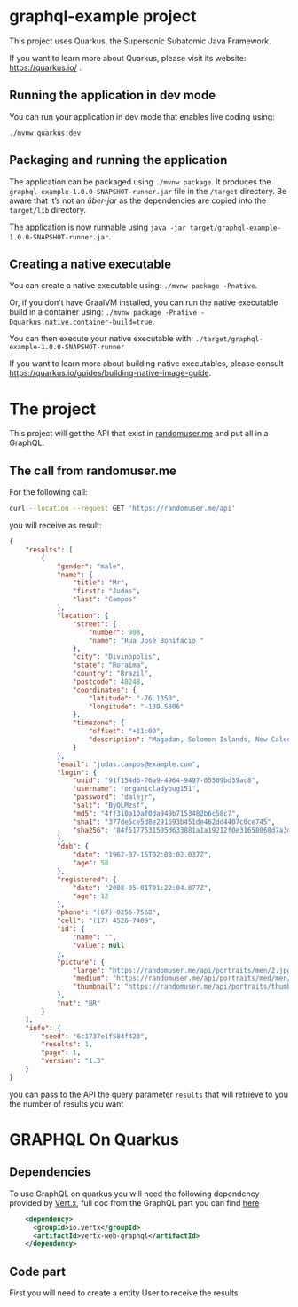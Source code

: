 # graphql-example project

This project uses Quarkus, the Supersonic Subatomic Java Framework.

If you want to learn more about Quarkus, please visit its website: https://quarkus.io/ .

## Running the application in dev mode

You can run your application in dev mode that enables live coding using:
```
./mvnw quarkus:dev
```

## Packaging and running the application

The application can be packaged using `./mvnw package`.
It produces the `graphql-example-1.0.0-SNAPSHOT-runner.jar` file in the `/target` directory.
Be aware that it’s not an _über-jar_ as the dependencies are copied into the `target/lib` directory.

The application is now runnable using `java -jar target/graphql-example-1.0.0-SNAPSHOT-runner.jar`.

## Creating a native executable

You can create a native executable using: `./mvnw package -Pnative`.

Or, if you don't have GraalVM installed, you can run the native executable build in a container using: `./mvnw package -Pnative -Dquarkus.native.container-build=true`.

You can then execute your native executable with: `./target/graphql-example-1.0.0-SNAPSHOT-runner`

If you want to learn more about building native executables, please consult https://quarkus.io/guides/building-native-image-guide.

# The project 

This project will get the API that exist in  [randomuser.me](https://randomuser.me) and put all in a GraphQL.

## The call from randomuser.me

For the following call:

```bash
curl --location --request GET 'https://randomuser.me/api'
```

you will receive as result:

```json
{
    "results": [
        {
            "gender": "male",
            "name": {
                "title": "Mr",
                "first": "Judas",
                "last": "Campos"
            },
            "location": {
                "street": {
                    "number": 908,
                    "name": "Rua José Bonifácio "
                },
                "city": "Divinópolis",
                "state": "Roraima",
                "country": "Brazil",
                "postcode": 48248,
                "coordinates": {
                    "latitude": "-76.1350",
                    "longitude": "-139.5806"
                },
                "timezone": {
                    "offset": "+11:00",
                    "description": "Magadan, Solomon Islands, New Caledonia"
                }
            },
            "email": "judas.campos@example.com",
            "login": {
                "uuid": "91f154d6-76a9-4964-9497-05509bd39ac8",
                "username": "organicladybug151",
                "password": "dalejr",
                "salt": "ByOLMzsf",
                "md5": "4ff310a10af0da949b7153482b6c58c7",
                "sha1": "377de5ce5d8e291693b451de462dd4407c0ce745",
                "sha256": "84f5177531505d633881a1a19212f0e31658068d7a3d19f125e79a8dbc6d1bc1"
            },
            "dob": {
                "date": "1962-07-15T02:08:02.037Z",
                "age": 58
            },
            "registered": {
                "date": "2008-05-01T01:22:04.877Z",
                "age": 12
            },
            "phone": "(67) 8256-7568",
            "cell": "(17) 4526-7409",
            "id": {
                "name": "",
                "value": null
            },
            "picture": {
                "large": "https://randomuser.me/api/portraits/men/2.jpg",
                "medium": "https://randomuser.me/api/portraits/med/men/2.jpg",
                "thumbnail": "https://randomuser.me/api/portraits/thumb/men/2.jpg"
            },
            "nat": "BR"
        }
    ],
    "info": {
        "seed": "6c1737e1f584f423",
        "results": 1,
        "page": 1,
        "version": "1.3"
    }
}
```

you can pass to the API the query parameter `results` that will retrieve to you the number of results you want  

# GRAPHQL On Quarkus

## Dependencies 

To use GraphQL on quarkus you will need the following dependency provided by  [Vert.x](https://vertx.io/), full doc from the 
GraphQL part you can find [here](https://vertx.io/docs/vertx-web-graphql/java/)

```xml
    <dependency>
      <groupId>io.vertx</groupId>
      <artifactId>vertx-web-graphql</artifactId>
    </dependency>
```

## Code part
First you will need to create a entity User to receive the results